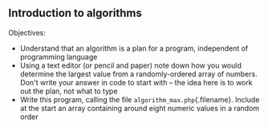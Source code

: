 Introduction to algorithms
--

Objectives:

* Understand that an algorithm is a plan for a program, independent of programming language
* Using a text editor (or pencil and paper) note down how you would determine the largest value from a randomly-ordered array of numbers. Don't write your answer in code to start with – the idea here is to work out the plan, not what to type
* Write this program, calling the file `algorithm_max.php`{.filename}. Include at the start an array containing around eight numeric values in a random order
